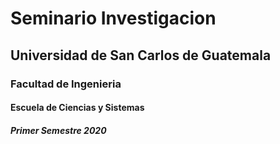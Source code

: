 # Seminario Investigacion

## Universidad de San Carlos de Guatemala
### Facultad de Ingenieria
#### Escuela de Ciencias y Sistemas 
##### Primer Semestre 2020
